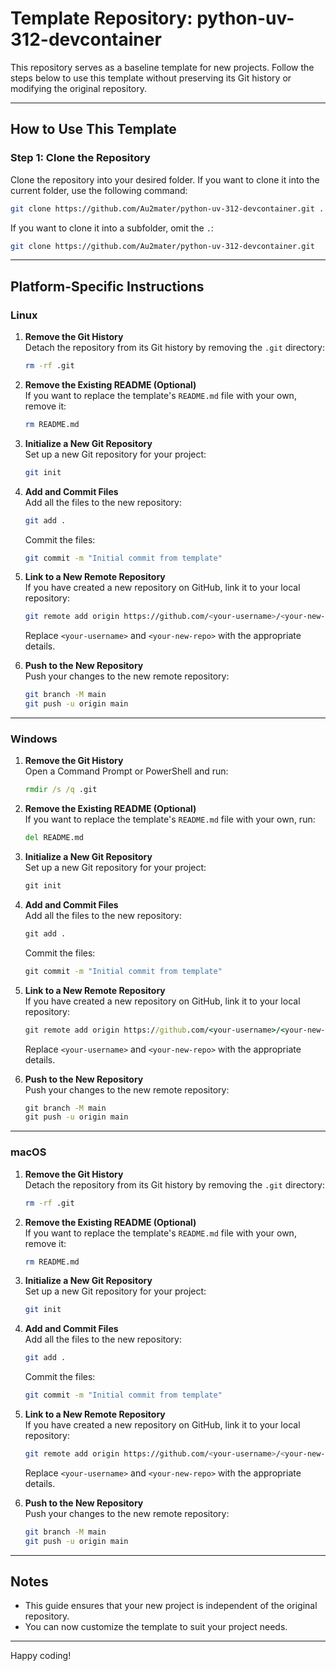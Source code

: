 # Template Repository: python-uv-312-devcontainer

This repository serves as a baseline template for new projects. Follow the steps below to use this template without preserving its Git history or modifying the original repository.

---

## How to Use This Template

### Step 1: Clone the Repository
Clone the repository into your desired folder. If you want to clone it into the current folder, use the following command:

```bash
git clone https://github.com/Au2mater/python-uv-312-devcontainer.git .
```

If you want to clone it into a subfolder, omit the `.`:

```bash
git clone https://github.com/Au2mater/python-uv-312-devcontainer.git
```

---

## Platform-Specific Instructions

### **Linux**
1. **Remove the Git History**  
   Detach the repository from its Git history by removing the `.git` directory:
   ```bash
   rm -rf .git
   ```

2. **Remove the Existing README (Optional)**  
   If you want to replace the template's `README.md` file with your own, remove it:
   ```bash
   rm README.md
   ```

3. **Initialize a New Git Repository**  
   Set up a new Git repository for your project:
   ```bash
   git init
   ```

4. **Add and Commit Files**  
   Add all the files to the new repository:
   ```bash
   git add .
   ```
   Commit the files:
   ```bash
   git commit -m "Initial commit from template"
   ```

5. **Link to a New Remote Repository**  
   If you have created a new repository on GitHub, link it to your local repository:
   ```bash
   git remote add origin https://github.com/<your-username>/<your-new-repo>.git
   ```
   Replace `<your-username>` and `<your-new-repo>` with the appropriate details.

6. **Push to the New Repository**  
   Push your changes to the new remote repository:
   ```bash
   git branch -M main
   git push -u origin main
   ```

---

### **Windows**
1. **Remove the Git History**  
   Open a Command Prompt or PowerShell and run:
   ```cmd
   rmdir /s /q .git
   ```

2. **Remove the Existing README (Optional)**  
   If you want to replace the template's `README.md` file with your own, run:
   ```cmd
   del README.md
   ```

3. **Initialize a New Git Repository**  
   Set up a new Git repository for your project:
   ```cmd
   git init
   ```

4. **Add and Commit Files**  
   Add all the files to the new repository:
   ```cmd
   git add .
   ```
   Commit the files:
   ```cmd
   git commit -m "Initial commit from template"
   ```

5. **Link to a New Remote Repository**  
   If you have created a new repository on GitHub, link it to your local repository:
   ```cmd
   git remote add origin https://github.com/<your-username>/<your-new-repo>.git
   ```
   Replace `<your-username>` and `<your-new-repo>` with the appropriate details.

6. **Push to the New Repository**  
   Push your changes to the new remote repository:
   ```cmd
   git branch -M main
   git push -u origin main
   ```

---

### **macOS**
1. **Remove the Git History**  
   Detach the repository from its Git history by removing the `.git` directory:
   ```bash
   rm -rf .git
   ```

2. **Remove the Existing README (Optional)**  
   If you want to replace the template's `README.md` file with your own, remove it:
   ```bash
   rm README.md
   ```

3. **Initialize a New Git Repository**  
   Set up a new Git repository for your project:
   ```bash
   git init
   ```

4. **Add and Commit Files**  
   Add all the files to the new repository:
   ```bash
   git add .
   ```
   Commit the files:
   ```bash
   git commit -m "Initial commit from template"
   ```

5. **Link to a New Remote Repository**  
   If you have created a new repository on GitHub, link it to your local repository:
   ```bash
   git remote add origin https://github.com/<your-username>/<your-new-repo>.git
   ```
   Replace `<your-username>` and `<your-new-repo>` with the appropriate details.

6. **Push to the New Repository**  
   Push your changes to the new remote repository:
   ```bash
   git branch -M main
   git push -u origin main
   ```

---

## Notes
- This guide ensures that your new project is independent of the original repository.
- You can now customize the template to suit your project needs.

---

Happy coding!
